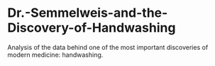 # Dr.-Semmelweis-and-the-Discovery-of-Handwashing
Analysis of the data behind one of the most important discoveries of modern medicine: handwashing.
